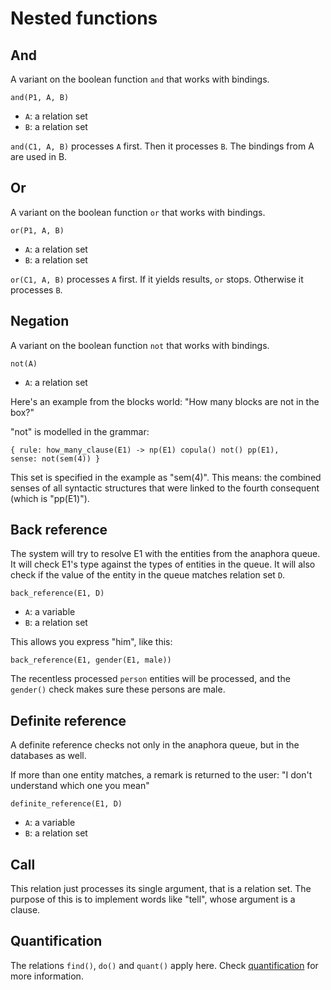 # Nested functions

## And

A variant on the boolean function `and` that works with bindings.

    and(P1, A, B)
    
* `A`: a relation set
* `B`: a relation set    

`and(C1, A, B)` processes `A` first. Then it processes `B`. The bindings from A are used in B.

## Or

A variant on the boolean function `or` that works with bindings.

    or(P1, A, B)
    
* `A`: a relation set
* `B`: a relation set    

`or(C1, A, B)` processes `A` first. If it yields results, `or` stops. Otherwise it processes `B`.

## Negation

A variant on the boolean function `not` that works with bindings.

    not(A)
    
* `A`: a relation set   

Here's an example from the blocks world: "How many blocks are not in the box?"

"not" is modelled in the grammar:

    { rule: how_many_clause(E1) -> np(E1) copula() not() pp(E1),           sense: not(sem(4)) }

This set is specified in the example as "sem(4)". This means: the combined senses of all syntactic structures that were
linked to the fourth consequent (which is "pp(E1)").

## Back reference

The system will try to resolve E1 with the entities from the anaphora queue. It will check E1's type against the types of entities in the queue. It will also check if the value of the entity in the queue matches relation set `D`.

    back_reference(E1, D)
    
* `A`: a variable
* `B`: a relation set    

This allows you express "him", like this:

    back_reference(E1, gender(E1, male))

The recentless processed `person` entities will be processed, and the `gender()` check makes sure these persons are male.

## Definite reference

A definite reference checks not only in the anaphora queue, but in the databases as well. 

If more than one entity matches, a remark is returned to the user: "I don't understand which one you mean"

    definite_reference(E1, D)
    
* `A`: a variable
* `B`: a relation set

## Call

This relation just processes its single argument, that is a relation set. The purpose of this is to implement words like "tell", whose argument is a clause.

## Quantification

The relations `find()`, `do()` and `quant()` apply here. Check [quantification](quantification.md) for more information.

